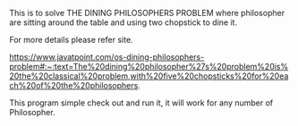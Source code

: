 This is to solve THE DINING PHILOSOPHERS PROBLEM where philosopher are sitting around the table and using two chopstick to dine it.

For more details please refer site.

https://www.javatpoint.com/os-dining-philosophers-problem#:~:text=The%20dining%20philosopher%27s%20problem%20is%20the%20classical%20problem,with%20five%20chopsticks%20for%20each%20of%20the%20philosophers.

This program simple check out and run it, it will work for any number of Philosopher.

